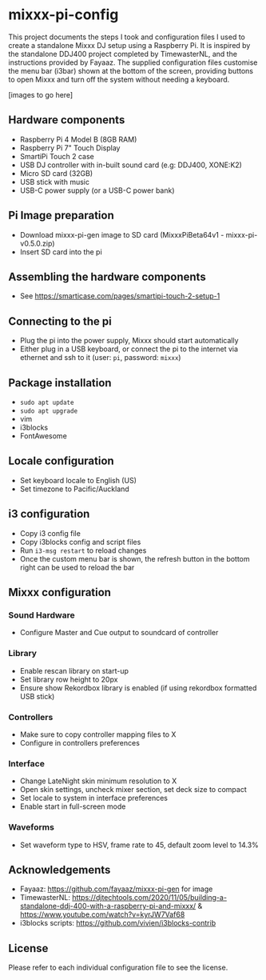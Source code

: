 # mixxx-pi-config

This project documents the steps I took and configuration files I used to create a standalone Mixxx DJ setup using a Raspberry Pi. It is inspired by the standalone DDJ400 project completed by TimewasterNL, and the instructions provided by Fayaaz. The supplied configuration files customise the menu bar (i3bar) shown at the bottom of the screen, providing buttons to open Mixxx and turn off the system without needing a keyboard.

[images to go here]

## Hardware components

- Raspberry Pi 4 Model B (8GB RAM)
- Raspberry Pi 7" Touch Display
- SmartiPi Touch 2 case
- USB DJ controller with in-built sound card (e.g: DDJ400, XONE:K2)
- Micro SD card (32GB)
- USB stick with music
- USB-C power supply (or a USB-C power bank)

## Pi Image preparation

- Download mixxx-pi-gen image to SD card (MixxxPiBeta64v1 - mixxx-pi-v0.5.0.zip)
- Insert SD card into the pi

## Assembling the hardware components

- See https://smarticase.com/pages/smartipi-touch-2-setup-1

## Connecting to the pi

- Plug the pi into the power supply, Mixxx should start automatically
- Either plug in a USB keyboard, or connect the pi to the internet via ethernet and ssh to it (user: `pi`, password: `mixxx`)

## Package installation

- `sudo apt update`
- `sudo apt upgrade`
- vim
- i3blocks
- FontAwesome

## Locale configuration

- Set keyboard locale to English (US)
- Set timezone to Pacific/Auckland

## i3 configuration

- Copy i3 config file
- Copy i3blocks config and script files
- Run `i3-msg restart` to reload changes
- Once the custom menu bar is shown, the refresh button in the bottom right can be used to reload the bar

## Mixxx configuration

### Sound Hardware

- Configure Master and Cue output to soundcard of controller

### Library

- Enable rescan library on start-up
- Set library row height to 20px
- Ensure show Rekordbox library is enabled (if using rekordbox formatted USB stick)

### Controllers

- Make sure to copy controller mapping files to X
- Configure in controllers preferences

### Interface

- Change LateNight skin minimum resolution to X
- Open skin settings, uncheck mixer section, set deck size to compact
- Set locale to system in interface preferences
- Enable start in full-screen mode

### Waveforms

- Set waveform type to HSV, frame rate to 45, default zoom level to 14.3%

## Acknowledgements

- Fayaaz: https://github.com/fayaaz/mixxx-pi-gen for image
- TimewasterNL: https://djtechtools.com/2020/11/05/building-a-standalone-ddj-400-with-a-raspberry-pi-and-mixxx/ & https://www.youtube.com/watch?v=kyrJW7Vaf68
- i3blocks scripts: https://github.com/vivien/i3blocks-contrib

## License

Please refer to each individual configuration file to see the license.
